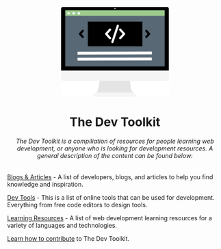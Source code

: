 <div align="center">
  <img width="50%" src="images/dev-toolkit-logo.png" alt="Dev Toolkit Logo">
</div>
<h1 align="center">The Dev Toolkit</h1>
<h6 align="center">The Dev Toolkit is a compiliation of resources for people learning web development, or anyone who is looking for development resources. A general description of the content can be found below:</h6>

[Blogs & Articles](https://github.com/benreckas/the-dev-toolkit/blob/master/blogs-and-articles.md) - A list of developers, blogs, and articles to help you find knowledge and inspiration.

[Dev Tools](https://github.com/benreckas/the-dev-toolkit/blob/master/dev-tools.md) - This is a list of online tools that can be used for development. Everything from free code editors to design tools.

[Learning Resources](https://github.com/benreckas/the-dev-toolkit/blob/master/learning-resources.md) - A list of web development learning resources for a variety of languages and technologies.

[Learn how to contribute](https://github.com/benreckas/the-dev-toolkit/blob/master/contributing.md) to The Dev Toolkit.
